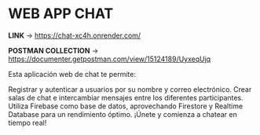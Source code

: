 # WEB APP CHAT

**LINK** -> https://chat-xc4h.onrender.com/

**POSTMAN COLLECTION** -> https://documenter.getpostman.com/view/15124189/UyxeqUjq 

Esta aplicación web de chat te permite:

Registrar y autenticar a usuarios por su nombre y correo electrónico.
Crear salas de chat e intercambiar mensajes entre los diferentes participantes.
Utiliza Firebase como base de datos, aprovechando Firestore y Realtime Database para un rendimiento óptimo.
¡Únete y comienza a chatear en tiempo real!
